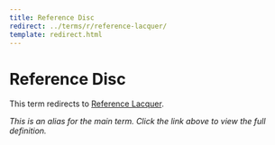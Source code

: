 ```yaml
---
title: Reference Disc
redirect: ../terms/r/reference-lacquer/
template: redirect.html
---
```


# Reference Disc

This term redirects to [Reference Lacquer](../terms/r/reference-lacquer/).

*This is an alias for the main term. Click the link above to view the full definition.*
